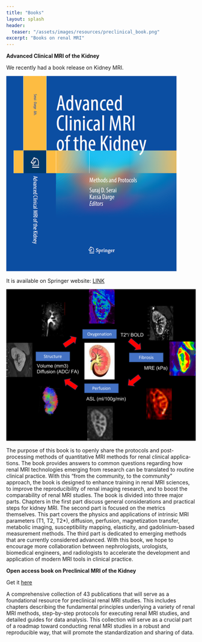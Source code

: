 ```yaml
---
title: "Books"
layout: splash
header:
  teaser: "/assets/images/resources/preclinical_book.png"
excerpt: "Books on renal MRI"
---
```



**Advanced Clinical MRI of the Kidney**

We recently had a book release on Kidney MRI.

![image-center](/assets/images/resources/books/advancedclinicalmriofthekidney/book_cover.png)

It is available on Springer website: [LINK](https://link.springer.com/book/10.1007/978-3-031-40169-5)

![image-center](/assets/images/resources/books/advancedclinicalmriofthekidney/kidney_overview_small.png)

The purpose of this book is to openly share the protocols and post-processing methods of quantitative MRI methods for renal clinical applica­tions. The book provides answers to common questions regarding how renal MRI technologies emerging from research can be translated to routine clini­cal practice. With this “from the community, to the community” approach, the book is designed to enhance training in renal MRI sciences, to improve the reproducibility of renal imaging research, and to boost the comparability of renal MRI studies. The book is divided into three major parts. Chapters in the first part dis­cuss general considerations and practical steps for kidney MRI. The second part is focused on the metrics themselves. This part covers the physics and applications of intrinsic MRI parameters (T1, T2, T2*), diffusion, perfusion, magnetization transfer, metabolic imaging, susceptibility mapping, elasticity, and gadolinium-based measurement methods. The third part is dedicated to emerging methods that are currently considered advanced. With this book, we hope to encourage more collaboration between nephrologists, urologists, biomedical engineers, and radiologists to accelerate the development and application of modern MRI tools in clinical practice.

**Open access book on Preclinical MRI of the Kidney**

Get it [here](https://link.springer.com/book/10.1007%2F978-1-0716-0978-1)

A comprehensive collection of 43 publications that will serve as a foundational resource for preclinical renal MRI studies. This includes chapters describing the fundamental principles underlying a variety of renal MRI methods, step-by-step protocols for executing renal MRI studies, and detailed guides for data analysis. This collection will serve as a crucial part of a roadmap toward conducting renal MRI studies in a robust and reproducible way, that will promote the standardization and sharing of data.
